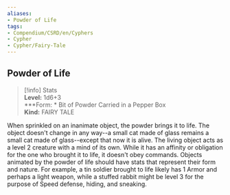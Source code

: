 ```yaml
---
aliases:
- Powder of Life
tags:
- Compendium/CSRD/en/Cyphers
- Cypher
- Cypher/Fairy-Tale
---
```


  
## Powder of Life  
>[!info] Stats  
> **Level:** 1d6+3  
> ***Form: * Bit of Powder Carried in a Pepper Box  
> **Kind:** FAIRY TALE
  
When sprinkled on an inanimate object, the powder brings it to life. The object doesn't change in any way--a small cat made of glass remains a small cat made of glass--except that now it is alive. The living object acts as a level 2 creature with a mind of its own. While it has an affinity or obligation for the one who brought it to life, it doesn't obey commands. Objects animated by the powder of life should have stats that represent their form and nature. For example, a tin soldier brought to life likely has 1 Armor and perhaps a light weapon, while a stuffed rabbit might be level 3 for the purpose of Speed defense, hiding, and sneaking.
